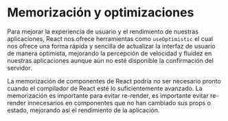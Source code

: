 # Memorización y optimizaciones

Para mejorar la experiencia de usuario y el rendimiento de nuestras aplicaciones, React nos ofrece herramientas como `useOptimistic` el cual nos ofrece una forma rápida y sencilla de actualizar la interfaz de usuario de manera optimista, mejorando la percepción de velocidad y fluidez en nuestras aplicaciones aunque aún no esté disponible la confirmación del servidor.

La memorización de componentes de React podría no ser necesario pronto cuando el compilador de React esté lo suficientemente avanzado. La memorización es importante para evitar re-render, es importante evitar re-render innecesarios en componentes que no han cambiado sus props o estado, mejorando así el rendimiento de la aplicación.